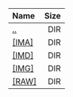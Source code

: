 |Name|Size|
|:---|---:|
|[..](../index.html)|DIR|
|[[IMA]]([IMA]/index.html)|DIR|
|[[IMD]]([IMD]/index.html)|DIR|
|[[IMG]]([IMG]/index.html)|DIR|
|[[RAW]]([RAW]/index.html)|DIR|
